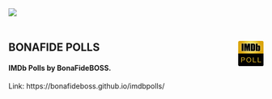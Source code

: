 <img src="https://user-images.githubusercontent.com/41794735/146485576-e6adfd33-e63c-4322-a113-c106d54054fb.png" />
<div style="https://user-images.githubusercontent.com/41794735/146485576-e6adfd33-e63c-4322-a113-c106d54054fb.png'); width:2000px; height:100px; background-position:center;">&nbsp;</div>
<h2>
  <span>BONAFIDE POLLS</span>
  <img src="https://github.com/BonaFideBOSS/imdbpolls/blob/main/img/imdbpoll.png" width="50px" align="right"/>
</h2>
<h4>IMDb Polls by BonaFideBOSS.</h4>
Link: https://bonafideboss.github.io/imdbpolls/
